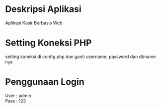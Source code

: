# Deskripsi Aplikasi 
Aplikasi Kasir Berbasis Web

# Setting Koneksi PHP
setting koneksi di config.php dan ganti username, password dan dbname nya

# Penggunaan Login
User : admin
<br/>
Pass : 123
